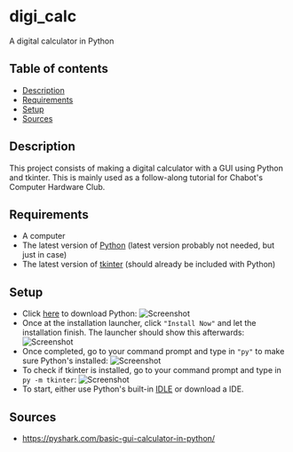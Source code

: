 # digi_calc
A digital calculator in Python

## Table of contents
* [Description](#description)
* [Requirements](#requirements)
* [Setup](#setup)
* [Sources](#sources)

## Description
This project consists of making a digital calculator with a GUI using Python and tkinter. This is mainly used as a follow-along tutorial for Chabot's Computer Hardware Club.

## Requirements
* A computer
* The latest version of [Python](https://www.python.org/downloads/) (latest version probably not needed, but just in case)
* The latest version of [tkinter](https://docs.python.org/3/library/tkinter.html) (should already be included with Python)

## Setup
* Click [here](https://www.python.org/downloads/) to download Python:
![Screenshot](docs/Capture.PNG)
* Once at the installation launcher, click ``"Install Now"`` and let the installation finish. The launcher should show this afterwards:
![Screenshot](docs/Capture1.PNG)
* Once completed, go to your command prompt and type in ``"py"`` to make sure Python's installed:
![Screenshot](docs/Capture2.PNG)
* To check if tkinter is installed, go to your command prompt and type in ``py -m tkinter``: 
![Screenshot](docs/Capture3.PNG)
* To start, either use Python's built-in [IDLE](https://docs.python.org/3/library/idle.html) or download a IDE.


## Sources
* https://pyshark.com/basic-gui-calculator-in-python/
